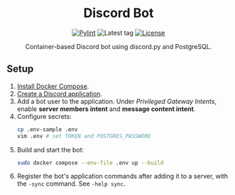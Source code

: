 <div align="center">

# Discord Bot

[![Pylint](https://img.shields.io/github/actions/workflow/status/curlew/discord-bot/pylint.yml?label=pylint&style=flat-square&logo=github)](https://github.com/curlew/discord-bot/actions/workflows/pylint.yml)
![Latest tag](https://img.shields.io/github/v/tag/curlew/discord-bot?logo=github&style=flat-square)
[![License](https://img.shields.io/github/license/curlew/discord-bot?style=flat-square)](https://github.com/curlew/discord-bot/blob/main/LICENSE)

Container-based Discord bot using discord.py and PostgreSQL.

</div>

## Setup
1. [Install Docker Compose](https://docs.docker.com/compose/install).
2. [Create a Discord application](https://discord.com/developers/applications).
3. Add a bot user to the application. Under *Privileged Gateway Intents*, enable **server members intent** and **message content intent**.
4. Configure secrets:
    ```bash
    cp .env-sample .env
    vim .env # set TOKEN and POSTGRES_PASSWORD
    ```
5. Build and start the bot:
    ```bash
    sudo docker compose --env-file .env up --build
    ```
6. Register the bot's application commands after adding it to a server, with the `-sync` command. See `-help sync`.
